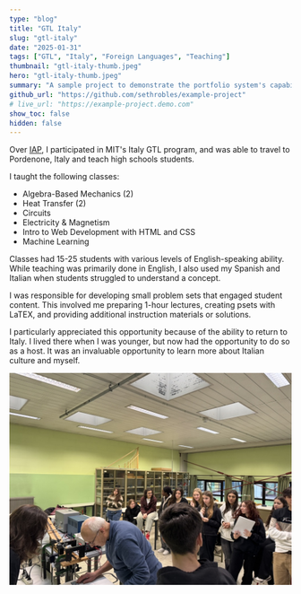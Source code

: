 ```yaml
---
type: "blog"
title: "GTL Italy"
slug: "gtl-italy"
date: "2025-01-31"
tags: ["GTL", "Italy", "Foreign Languages", "Teaching"]
thumbnail: "gtl-italy-thumb.jpeg"
hero: "gtl-italy-thumb.jpeg"
summary: "A sample project to demonstrate the portfolio system's capabilities with Markdown rendering, code highlighting, and LaTeX support."
github_url: "https://github.com/sethrobles/example-project"
# live_url: "https://example-project.demo.com"
show_toc: false
hidden: false
---
```



<!-- # This is the description -->
Over [IAP](https://elo.mit.edu/iap/), I participated in MIT's Italy GTL program, and was able to travel to Pordenone, Italy and teach high schools students.

I taught the following classes:

- Algebra-Based Mechanics (2)
- Heat Transfer (2)
- Circuits
- Electricity & Magnetism
- Intro to Web Development with HTML and CSS
- Machine Learning

Classes had 15-25 students with various levels of English-speaking ability. While teaching was primarily done in English, I also used my Spanish and Italian when students struggled to understand a concept.

I was responsible for developing small problem sets that engaged student content. This involved me preparing 1-hour lectures, creating psets with LaTEX, and providing additional instruction materials or solutions.

I particularly appreciated this opportunity because of the ability to return to Italy. I lived there when I was younger, but now had the opportunity to do so as a host. It was an invaluable opportunity to learn more about Italian culture and myself.

![Teaching demo](/static/uploads/blogs/gtl-italy/gtl-experiment.jpeg)

